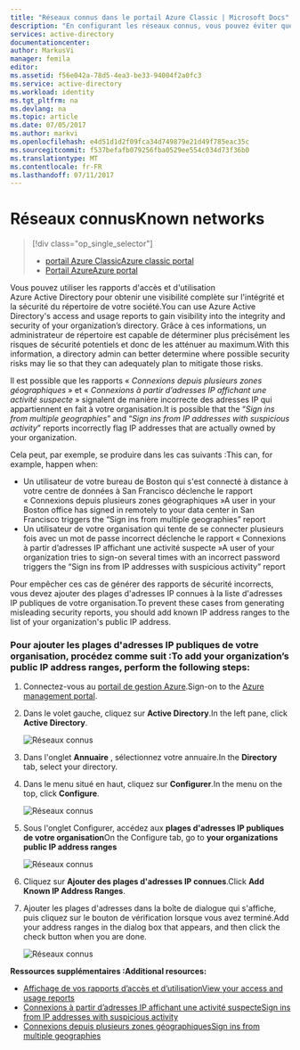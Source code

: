 ```yaml
---
title: "Réseaux connus dans le portail Azure Classic | Microsoft Docs"
description: "En configurant les réseaux connus, vous pouvez éviter que des adresses IP appartenant à votre organisation ne soient incluses dans les rapports Connexions depuis plusieurs zones géographiques et Connexions à partir d’adresses IP affichant une activité suspecte."
services: active-directory
documentationcenter: 
author: MarkusVi
manager: femila
editor: 
ms.assetid: f56e042a-78d5-4ea3-be33-94004f2a0fc3
ms.service: active-directory
ms.workload: identity
ms.tgt_pltfrm: na
ms.devlang: na
ms.topic: article
ms.date: 07/05/2017
ms.author: markvi
ms.openlocfilehash: e4d51d1d2f09fca34d749879e21d49f785eac35c
ms.sourcegitcommit: f537befafb079256fba0529ee554c034d73f36b0
ms.translationtype: MT
ms.contentlocale: fr-FR
ms.lasthandoff: 07/11/2017
---
```

# <a name="known-networks"></a><span data-ttu-id="5861b-103">Réseaux connus</span><span class="sxs-lookup"><span data-stu-id="5861b-103">Known networks</span></span>

> [!div class="op_single_selector"]
> * [<span data-ttu-id="5861b-104">portail Azure Classic</span><span class="sxs-lookup"><span data-stu-id="5861b-104">Azure classic portal</span></span>](active-directory-known-networks.md)
> * [<span data-ttu-id="5861b-105">Portail Azure</span><span class="sxs-lookup"><span data-stu-id="5861b-105">Azure portal</span></span>](active-directory-known-networks-azure-portal.md)
> 
> 


<span data-ttu-id="5861b-106">Vous pouvez utiliser les rapports d'accès et d'utilisation Azure Active Directory pour obtenir une visibilité complète sur l'intégrité et la sécurité du répertoire de votre société.</span><span class="sxs-lookup"><span data-stu-id="5861b-106">You can use Azure Active Directory's access and usage reports to gain visibility into the integrity and security of your organization’s directory.</span></span> <span data-ttu-id="5861b-107">Grâce à ces informations, un administrateur de répertoire est capable de déterminer plus précisément les risques de sécurité potentiels et donc de les atténuer au maximum.</span><span class="sxs-lookup"><span data-stu-id="5861b-107">With this information, a directory admin can better determine where possible security risks may lie so that they can adequately plan to mitigate those risks.</span></span>

<span data-ttu-id="5861b-108">Il est possible que les rapports « *Connexions depuis plusieurs zones géographiques* » et « *Connexions à partir d’adresses IP affichant une activité suspecte* » signalent de manière incorrecte des adresses IP qui appartiennent en fait à votre organisation.</span><span class="sxs-lookup"><span data-stu-id="5861b-108">It is possible that the “*Sign ins from multiple geographies*” and “*Sign ins from IP addresses with suspicious activity*” reports incorrectly flag IP addresses that are actually owned by your organization.</span></span> 

<span data-ttu-id="5861b-109">Cela peut, par exemple, se produire dans les cas suivants :</span><span class="sxs-lookup"><span data-stu-id="5861b-109">This can, for example, happen when:</span></span> 

* <span data-ttu-id="5861b-110">Un utilisateur de votre bureau de Boston qui s'est connecté à distance à votre centre de données à San Francisco déclenche le rapport « Connexions depuis plusieurs zones géographiques »</span><span class="sxs-lookup"><span data-stu-id="5861b-110">A user in your Boston office has signed in remotely to your data center in San Francisco triggers the “Sign ins from multiple geographies” report</span></span> 
* <span data-ttu-id="5861b-111">Un utilisateur de votre organisation qui tente de se connecter plusieurs fois avec un mot de passe incorrect déclenche le rapport « Connexions à partir d’adresses IP affichant une activité suspecte »</span><span class="sxs-lookup"><span data-stu-id="5861b-111">A user of your organization tries to sign-on several times with an incorrect password triggers the “Sign ins from IP addresses with suspicious activity” report</span></span> 

<span data-ttu-id="5861b-112">Pour empêcher ces cas de générer des rapports de sécurité incorrects, vous devez ajouter des plages d'adresses IP connues à la liste d'adresses IP publiques de votre organisation.</span><span class="sxs-lookup"><span data-stu-id="5861b-112">To prevent these cases from generating misleading security reports, you should add known IP address ranges to the list of your organization's public IP address.</span></span>    

### <a name="to-add-your-organizations-public-ip-address-ranges-perform-the-following-steps"></a><span data-ttu-id="5861b-113">Pour ajouter les plages d'adresses IP publiques de votre organisation, procédez comme suit :</span><span class="sxs-lookup"><span data-stu-id="5861b-113">To add your organization’s public IP address ranges, perform the following steps:</span></span>

1. <span data-ttu-id="5861b-114">Connectez-vous au [portail de gestion Azure](https://manage.windowsazure.com).</span><span class="sxs-lookup"><span data-stu-id="5861b-114">Sign-on to the [Azure management portal](https://manage.windowsazure.com).</span></span>

2. <span data-ttu-id="5861b-115">Dans le volet gauche, cliquez sur **Active Directory**.</span><span class="sxs-lookup"><span data-stu-id="5861b-115">In the left pane, click **Active Directory**.</span></span> 

    ![Réseaux connus](./media/active-directory-known-networks/known-netwoks-01.png)

3. <span data-ttu-id="5861b-117">Dans l'onglet **Annuaire** , sélectionnez votre annuaire.</span><span class="sxs-lookup"><span data-stu-id="5861b-117">In the **Directory** tab, select your directory.</span></span>

4. <span data-ttu-id="5861b-118">Dans le menu situé en haut, cliquez sur **Configurer**.</span><span class="sxs-lookup"><span data-stu-id="5861b-118">In the menu on the top, click **Configure**.</span></span> 

    ![Réseaux connus](./media/active-directory-known-networks/known-netwoks-02.png)

5. <span data-ttu-id="5861b-120">Sous l'onglet Configurer, accédez aux **plages d'adresses IP publiques de votre organisation**</span><span class="sxs-lookup"><span data-stu-id="5861b-120">On the Configure tab, go to **your organizations public IP address ranges**</span></span> 

    ![Réseaux connus](./media/active-directory-known-networks/known-netwoks-03.png)

6. <span data-ttu-id="5861b-122">Cliquez sur **Ajouter des plages d'adresses IP connues**.</span><span class="sxs-lookup"><span data-stu-id="5861b-122">Click **Add Known IP Address Ranges**.</span></span>

7. <span data-ttu-id="5861b-123">Ajouter les plages d'adresses dans la boîte de dialogue qui s'affiche, puis cliquez sur le bouton de vérification lorsque vous avez terminé.</span><span class="sxs-lookup"><span data-stu-id="5861b-123">Add your address ranges in the dialog box that appears, and then click the check button  when you are done.</span></span> 

    ![Réseaux connus](./media/active-directory-known-networks/known-netwoks-04.png)

<span data-ttu-id="5861b-125">**Ressources supplémentaires :**</span><span class="sxs-lookup"><span data-stu-id="5861b-125">**Additional resources:**</span></span>

* [<span data-ttu-id="5861b-126">Affichage de vos rapports d’accès et d’utilisation</span><span class="sxs-lookup"><span data-stu-id="5861b-126">View your access and usage reports</span></span>](active-directory-view-access-usage-reports.md)
* [<span data-ttu-id="5861b-127">Connexions à partir d’adresses IP affichant une activité suspecte</span><span class="sxs-lookup"><span data-stu-id="5861b-127">Sign ins from IP addresses with suspicious activity</span></span>](active-directory-reporting-sign-ins-from-ip-addresses-with-suspicious-activity.md)
* [<span data-ttu-id="5861b-128">Connexions depuis plusieurs zones géographiques</span><span class="sxs-lookup"><span data-stu-id="5861b-128">Sign ins from multiple geographies</span></span>](active-directory-reporting-sign-ins-from-multiple-geographies.md)

